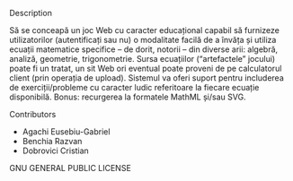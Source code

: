 Description

Să se conceapă un joc Web cu caracter educațional capabil să furnizeze utilizatorilor (autentificați sau nu) o modalitate facilă de a învăța și utiliza ecuații matematice specifice – de dorit, notorii – din diverse arii: algebră, analiză, geometrie, trigonometrie. Sursa ecuațiilor (“artefactele” jocului) poate fi un tratat, un sit Web ori eventual poate proveni de pe calculatorul client (prin operația de upload). Sistemul va oferi suport pentru includerea de exerciții/probleme cu caracter ludic referitoare la fiecare ecuație disponibilă. Bonus: recurgerea la formatele MathML și/sau SVG.


Contributors
- Agachi Eusebiu-Gabriel
- Benchia Razvan
- Dobrovici Cristian



GNU GENERAL PUBLIC LICENSE
